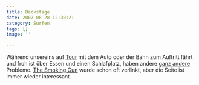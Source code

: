 ```yaml
---
title: Backstage
date: 2007-08-28 12:30:21
category: Surfen
tags: []
image: ''

---
```


Während unsereins auf [Tour](http://www.the-groundzero.com/tag/snwt) mit dem Auto oder der Bahn zum Auftritt fährt und froh ist über Essen und einen Schlafplatz, haben andere [ganz andere](http://www.thesmokinggun.com/backstagetour/index.html) Probleme. [The Smoking Gun](http://www.thesmokinggun.com/) wurde schon oft verlinkt, aber die Seite ist immer wieder interessant.
